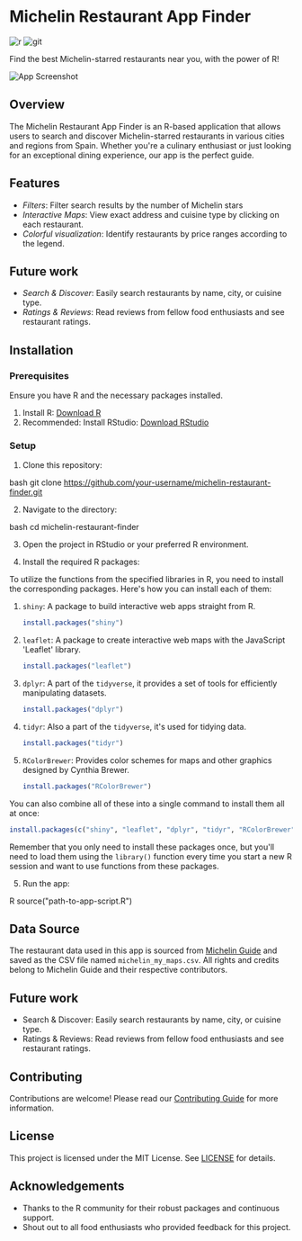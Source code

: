 # Michelin Restaurant App Finder
![r](https://img.shields.io/badge/R-276DC3?style=for-the-badge&logo=r&logoColor=white)
![git](https://img.shields.io/badge/GIT-E44C30?style=for-the-badge&logo=git&logoColor=white)

Find the best Michelin-starred restaurants near you, with the power of R!

![App Screenshot]()

## Overview

The Michelin Restaurant App Finder is an R-based application that allows users to search and discover Michelin-starred restaurants in various cities and regions from Spain. Whether you're a culinary enthusiast or just looking for an exceptional dining experience, our app is the perfect guide.

## Features

- *Filters*: Filter search results by the number of Michelin stars
- *Interactive Maps*: View exact address and cuisine type by clicking on each restaurant.
- *Colorful visualization*: Identify restaurants by price ranges according to the legend.

## Future work

- *Search & Discover*: Easily search restaurants by name, city, or cuisine type.
- *Ratings & Reviews*: Read reviews from fellow food enthusiasts and see restaurant ratings.

## Installation

### Prerequisites

Ensure you have R and the necessary packages installed.

1. Install R: [Download R](https://cran.r-project.org/)
2. Recommended: Install RStudio: [Download RStudio](https://rstudio.com/products/rstudio/download/)

### Setup

1. Clone this repository:

bash
git clone https://github.com/your-username/michelin-restaurant-finder.git


2. Navigate to the directory:

bash
cd michelin-restaurant-finder


3. Open the project in RStudio or your preferred R environment.

4. Install the required R packages:

To utilize the functions from the specified libraries in R, you need to install the corresponding packages. Here's how you can install each of them:

1. `shiny`: A package to build interactive web apps straight from R.
   ```R
   install.packages("shiny")
   ```

2. `leaflet`: A package to create interactive web maps with the JavaScript 'Leaflet' library.
   ```R
   install.packages("leaflet")
   ```

3. `dplyr`: A part of the `tidyverse`, it provides a set of tools for efficiently manipulating datasets.
   ```R
   install.packages("dplyr")
   ```

4. `tidyr`: Also a part of the `tidyverse`, it's used for tidying data.
   ```R
   install.packages("tidyr")
   ```

5. `RColorBrewer`: Provides color schemes for maps and other graphics designed by Cynthia Brewer.
   ```R
   install.packages("RColorBrewer")
   ```

You can also combine all of these into a single command to install them all at once:
```R
install.packages(c("shiny", "leaflet", "dplyr", "tidyr", "RColorBrewer"))
```

Remember that you only need to install these packages once, but you'll need to load them using the `library()` function every time you start a new R session and want to use functions from these packages.


5. Run the app:

R
source("path-to-app-script.R")


## Data Source

The restaurant data used in this app is sourced from [Michelin Guide](https://guide.michelin.com/) and saved as the CSV file named `michelin_my_maps.csv`. All rights and credits belong to Michelin Guide and their respective contributors.

## Future work

- Search & Discover: Easily search restaurants by name, city, or cuisine type.
- Ratings & Reviews: Read reviews from fellow food enthusiasts and see restaurant ratings.

## Contributing

Contributions are welcome! Please read our [Contributing Guide](./CONTRIBUTING.md) for more information.

## License

This project is licensed under the MIT License. See [LICENSE](./LICENSE) for details.

## Acknowledgements

- Thanks to the R community for their robust packages and continuous support.
- Shout out to all food enthusiasts who provided feedback for this project.

